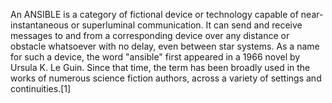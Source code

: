 An ANSIBLE is a category of fictional device or technology capable of near-instantaneous or superluminal communication. It can send and receive messages to and from a corresponding device over any distance or obstacle whatsoever with no delay, even between star systems. As a name for such a device, the word "ansible" first appeared in a 1966 novel by Ursula K. Le Guin. Since that time, the term has been broadly used in the works of numerous science fiction authors, across a variety of settings and continuities.[1]
